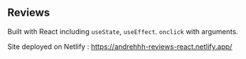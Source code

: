 ## Reviews

Built with React including `useState`, `useEffect`. `onclick` with arguments.

Site deployed on Netlify : https://andrehhh-reviews-react.netlify.app/
